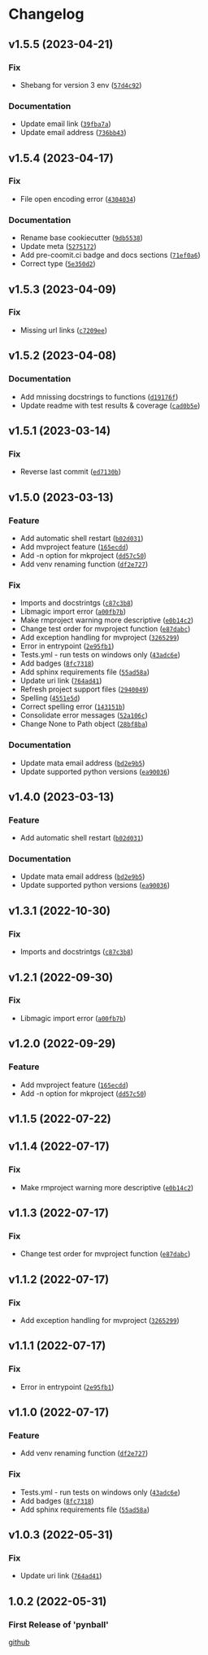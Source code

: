 # Changelog

<!--next-version-placeholder-->

## v1.5.5 (2023-04-21)
### Fix
* Shebang for version 3 env ([`57d4c92`](https://github.com/Stephen-RA-King/pynball/commit/57d4c927521b73c715f5f574fe208b2f9966f878))

### Documentation
* Update email link ([`39fba7a`](https://github.com/Stephen-RA-King/pynball/commit/39fba7adc7058d786735e65daab3f8c7d979aaee))
* Update email address ([`736bb43`](https://github.com/Stephen-RA-King/pynball/commit/736bb432ab7501c58c9bab0813b560e6316cae22))

## v1.5.4 (2023-04-17)
### Fix
* File open encoding error ([`4304034`](https://github.com/Stephen-RA-King/pynball/commit/4304034b56d81cb34ffce552294a20a07fd55ea7))

### Documentation
* Rename base cookiecutter ([`9db5538`](https://github.com/Stephen-RA-King/pynball/commit/9db5538bfecb24210b138997f4efaeb7f3ffef34))
* Update meta ([`5275172`](https://github.com/Stephen-RA-King/pynball/commit/52751725028692807284dc65ac8101781bd30e50))
* Add pre-coomit.ci badge and docs sections ([`71ef0a6`](https://github.com/Stephen-RA-King/pynball/commit/71ef0a654672246a7db13b9e038dbf87c8d74c36))
* Correct type ([`5e350d2`](https://github.com/Stephen-RA-King/pynball/commit/5e350d27199ba2d80f86eb23a02edbf34249125a))

## v1.5.3 (2023-04-09)
### Fix
* Missing url links ([`c7209ee`](https://github.com/Stephen-RA-King/pynball/commit/c7209eeeb1e09ea8cc35049d5d7deabd94104cc1))

## v1.5.2 (2023-04-08)
### Documentation
* Add mnissing docstrings to functions ([`d19176f`](https://github.com/Stephen-RA-King/pynball/commit/d19176f36d3abe491f006757600bc87a885bbb20))
* Update readme with test results & coverage ([`cad0b5e`](https://github.com/Stephen-RA-King/pynball/commit/cad0b5e8724936f652f3fe2a83c6f80173a129be))

## v1.5.1 (2023-03-14)
### Fix
* Reverse last commit ([`ed7130b`](https://github.com/Stephen-RA-King/pynball/commit/ed7130bd4ab127362c7f4b3dfca797dd28f06814))

## v1.5.0 (2023-03-13)
### Feature
* Add automatic shell restart ([`b02d031`](https://github.com/Stephen-RA-King/pynball/commit/b02d031680359b9104eca27fc6e570c9386b5329))
* Add mvproject feature ([`165ecdd`](https://github.com/Stephen-RA-King/pynball/commit/165ecdd77d329d430ee143780709e7467e99ef35))
* Add -n option for mkproject ([`dd57c50`](https://github.com/Stephen-RA-King/pynball/commit/dd57c50cd70555a1b4e1eba0f9e1c69b30ed6bff))
* Add venv renaming function ([`df2e727`](https://github.com/Stephen-RA-King/pynball/commit/df2e7275296885b991ae247a9c3fd6ee2e67de44))

### Fix
* Imports and docstrintgs ([`c87c3b8`](https://github.com/Stephen-RA-King/pynball/commit/c87c3b8981b2ff6eeef4d038102f065c572adb9e))
* Libmagic import error ([`a00fb7b`](https://github.com/Stephen-RA-King/pynball/commit/a00fb7b9656eea1737bd0bab280eded7c11c541c))
* Make rmproject warning more descriptive ([`e0b14c2`](https://github.com/Stephen-RA-King/pynball/commit/e0b14c2f870c83d41cc190b1548d4e8c2c10f8c3))
* Change test order for mvproject function ([`e87dabc`](https://github.com/Stephen-RA-King/pynball/commit/e87dabc89d949b1be9a6eb74616ec24390e4c54c))
* Add exception handling for mvproject ([`3265299`](https://github.com/Stephen-RA-King/pynball/commit/3265299ee5da6f3781d8fa3c070d38bd28bcc384))
* Error in entrypoint ([`2e95fb1`](https://github.com/Stephen-RA-King/pynball/commit/2e95fb141cda3645135462b160d3696f1be3d5aa))
* Tests.yml - run tests on windows only ([`43adc6e`](https://github.com/Stephen-RA-King/pynball/commit/43adc6ed5c4c6d9a9aaf152086e9ed5d02af25c1))
* Add badges ([`8fc7318`](https://github.com/Stephen-RA-King/pynball/commit/8fc73182ad161b3ff1865a5e1ea663ab9a38645e))
* Add sphinx requirements file ([`55ad58a`](https://github.com/Stephen-RA-King/pynball/commit/55ad58af6a62cbf937ac3c73e62c7a23be62023d))
* Update uri link ([`764ad41`](https://github.com/Stephen-RA-King/pynball/commit/764ad4117abbf5c3dc10d9f6cdc4eb37e8d9f59d))
* Refresh project support files ([`2940049`](https://github.com/Stephen-RA-King/pynball/commit/2940049e9745b1cb603331db78d947f2f0f378be))
* Spelling ([`4551e5d`](https://github.com/Stephen-RA-King/pynball/commit/4551e5db3145f383aa3677b0cf550e96464c05b8))
* Correct spelling error ([`143151b`](https://github.com/Stephen-RA-King/pynball/commit/143151baac9d735c381f7c324816b1fcc2788154))
* Consolidate error messages ([`52a106c`](https://github.com/Stephen-RA-King/pynball/commit/52a106c757bc12d507b13a1ff673b70f783df73e))
* Change None to Path object ([`28bf8ba`](https://github.com/Stephen-RA-King/pynball/commit/28bf8ba3d5cc77346e9c6dae883ce6b8778e247e))

### Documentation
* Update mata email address ([`bd2e9b5`](https://github.com/Stephen-RA-King/pynball/commit/bd2e9b50f5fed8f45302f0a0b0463e31f6ba5fc9))
* Update supported python versions ([`ea90036`](https://github.com/Stephen-RA-King/pynball/commit/ea90036c68ad825894d8382278801b8bd588dd54))

## v1.4.0 (2023-03-13)
### Feature
* Add automatic shell restart ([`b02d031`](https://github.com/Stephen-RA-King/pynball/commit/b02d031680359b9104eca27fc6e570c9386b5329))

### Documentation
* Update mata email address ([`bd2e9b5`](https://github.com/Stephen-RA-King/pynball/commit/bd2e9b50f5fed8f45302f0a0b0463e31f6ba5fc9))
* Update supported python versions ([`ea90036`](https://github.com/Stephen-RA-King/pynball/commit/ea90036c68ad825894d8382278801b8bd588dd54))


## v1.3.1 (2022-10-30)
### Fix
* Imports and docstrintgs ([`c87c3b8`](https://github.com/Stephen-RA-King/pynball/commit/c87c3b8981b2ff6eeef4d038102f065c572adb9e))


## v1.2.1 (2022-09-30)
### Fix
* Libmagic import error ([`a00fb7b`](https://github.com/Stephen-RA-King/pynball/commit/a00fb7b9656eea1737bd0bab280eded7c11c541c))

## v1.2.0 (2022-09-29)
### Feature
* Add mvproject feature ([`165ecdd`](https://github.com/Stephen-RA-King/pynball/commit/165ecdd77d329d430ee143780709e7467e99ef35))
* Add -n option for mkproject ([`dd57c50`](https://github.com/Stephen-RA-King/pynball/commit/dd57c50cd70555a1b4e1eba0f9e1c69b30ed6bff))

## v1.1.5 (2022-07-22)


## v1.1.4 (2022-07-17)
### Fix
* Make rmproject warning more descriptive ([`e0b14c2`](https://github.com/Stephen-RA-King/pynball/commit/e0b14c2f870c83d41cc190b1548d4e8c2c10f8c3))

## v1.1.3 (2022-07-17)
### Fix
* Change test order for mvproject function ([`e87dabc`](https://github.com/Stephen-RA-King/pynball/commit/e87dabc89d949b1be9a6eb74616ec24390e4c54c))

## v1.1.2 (2022-07-17)
### Fix
* Add exception handling for mvproject ([`3265299`](https://github.com/Stephen-RA-King/pynball/commit/3265299ee5da6f3781d8fa3c070d38bd28bcc384))

## v1.1.1 (2022-07-17)
### Fix
* Error in entrypoint ([`2e95fb1`](https://github.com/Stephen-RA-King/pynball/commit/2e95fb141cda3645135462b160d3696f1be3d5aa))

## v1.1.0 (2022-07-17)
### Feature
* Add venv renaming function ([`df2e727`](https://github.com/Stephen-RA-King/pynball/commit/df2e7275296885b991ae247a9c3fd6ee2e67de44))

### Fix
* Tests.yml - run tests on windows only ([`43adc6e`](https://github.com/Stephen-RA-King/pynball/commit/43adc6ed5c4c6d9a9aaf152086e9ed5d02af25c1))
* Add badges ([`8fc7318`](https://github.com/Stephen-RA-King/pynball/commit/8fc73182ad161b3ff1865a5e1ea663ab9a38645e))
* Add sphinx requirements file ([`55ad58a`](https://github.com/Stephen-RA-King/pynball/commit/55ad58af6a62cbf937ac3c73e62c7a23be62023d))

## v1.0.3 (2022-05-31)
### Fix
* Update uri link ([`764ad41`](https://github.com/Stephen-RA-King/pynball/commit/764ad4117abbf5c3dc10d9f6cdc4eb37e8d9f59d))

## 1.0.2 (2022-05-31)

### First Release of 'pynball'



<!-- Markdown link & img dfn's -->

[github](https://github.com/Stephen-RA-King/pynball)
